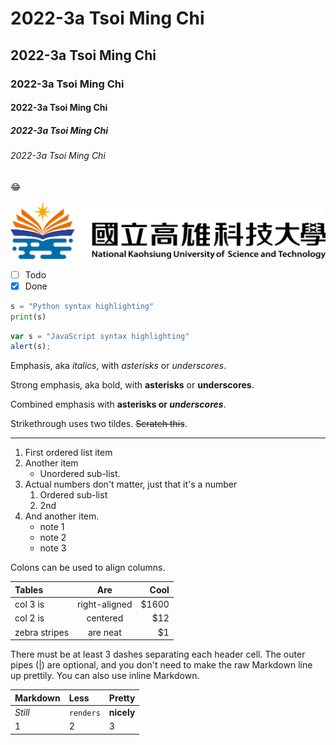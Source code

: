 # 2022-3a Tsoi Ming Chi
## 2022-3a Tsoi Ming Chi
### 2022-3a Tsoi Ming Chi
#### 2022-3a Tsoi Ming Chi
##### 2022-3a Tsoi Ming Chi
###### 2022-3a Tsoi Ming Chi

:joy:

![NKUST](nkust.png)

- [ ] Todo
- [x] Done

```python
s = "Python syntax highlighting"
print(s)
```

``` javascript
var s = "JavaScript syntax highlighting"
alert(s);
```

Emphasis, aka *italics*, with *asterisks* or *underscores*.

Strong emphasis, aka bold, with **asterisks** or **underscores**.

Combined emphasis with **asterisks or *underscores***.

Strikethrough uses two tildes. ~~Scratch this~~.

---

1. First ordered list item
2. Another item
   * Unordered sub-list. 
3. Actual numbers don't matter, just that it's a number
   1. Ordered sub-list
   2. 2nd
4. And another item.
   * note 1
   * note 2
   * note 3

Colons can be used to align columns.

|Tables|Are|Cool|
|:-----|:-:|---:|
|col 3 is|right-aligned|$1600|
|col 2 is|centered|$12|
|zebra stripes|are neat|$1|

There must be at least 3 dashes separating each header cell. The outer pipes (|) are optional, and you don't need to make the raw Markdown line up prettily. You can also use inline Markdown.

|**Markdown**|**Less**|**Pretty**|
|:---|:---|:---|
|*Still*|`renders`|**nicely**|
|1|2|3|

